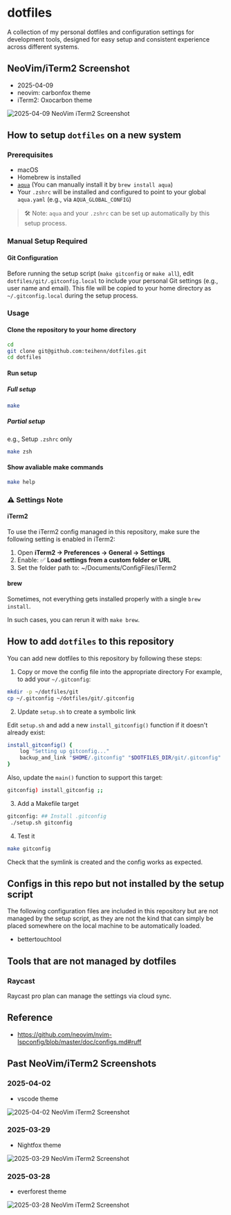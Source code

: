# dotfiles

A collection of my personal dotfiles and configuration settings for development tools, designed for easy setup and consistent experience across different systems.

## NeoVim/iTerm2 Screenshot

- 2025-04-09
- neovim: carbonfox theme
- iTerm2: Oxocarbon theme

![2025-04-09 NeoVim iTerm2 Screenshot](./screenshots/20250409-neovim-carbonfox-iterm2-oxocarbon.png)

## How to setup `dotfiles` on a new system

### Prerequisites

- macOS
- Homebrew is installed
- [`aqua`](https://aquaproj.github.io/) (You can manually install it by `brew install aqua`)
- Your `.zshrc` will be installed and configured to point to your global `aqua.yaml` (e.g., via `AQUA_GLOBAL_CONFIG`)

> 🛠️ Note: `aqua` and your `.zshrc` can be set up automatically by this setup process.

### Manual Setup Required

#### Git Configuration

Before running the setup script (`make gitconfig` or `make all`), edit `dotfiles/git/.gitconfig.local`
to include your personal Git settings (e.g., user name and email).
This file will be copied to your home directory as `~/.gitconfig.local` during the setup process.

### Usage

#### Clone the repository to your home directory

```bash
cd
git clone git@github.com:teihenn/dotfiles.git
cd dotfiles
```

#### Run setup

##### Full setup

```bash
make
```

##### Partial setup

e.g., Setup `.zshrc` only

```bash
make zsh
```

#### Show avaliable make commands

```bash
make help
```

### ⚠️ Settings Note

#### iTerm2

To use the iTerm2 config managed in this repository, make sure the following setting is enabled in iTerm2:

1. Open **iTerm2 → Preferences → General → Settings**
2. Enable: ✅ **Load settings from a custom folder or URL**
3. Set the folder path to: ~/Documents/ConfigFiles/iTerm2

#### brew

Sometimes, not everything gets installed properly with a single `brew install`.

In such cases, you can rerun it with `make brew`.

## How to add `dotfiles` to this repository

You can add new dotfiles to this repository by following these steps:

1. Copy or move the config file into the appropriate directory
   For example, to add your `~/.gitconfig`:

```bash
mkdir -p ~/dotfiles/git
cp ~/.gitconfig ~/dotfiles/git/.gitconfig
```

2. Update `setup.sh` to create a symbolic link

Edit `setup.sh` and add a new `install_gitconfig()` function if it doesn't already exist:

```bash
install_gitconfig() {
    log "Setting up gitconfig..."
    backup_and_link "$HOME/.gitconfig" "$DOTFILES_DIR/git/.gitconfig"
}
```

Also, update the `main()` function to support this target:

```bash
gitconfig) install_gitconfig ;;
```

3. Add a Makefile target

```bash
gitconfig: ## Install .gitconfig
 ./setup.sh gitconfig
```

4. Test it

```bash
make gitconfig
```

Check that the symlink is created and the config works as expected.

## Configs in this repo but not installed by the setup script

The following configuration files are included in this repository
but are not managed by the setup script,
as they are not the kind that can simply be placed
somewhere on the local machine to be automatically loaded.

- bettertouchtool

## Tools that are not managed by dotfiles

### Raycast

Raycast pro plan can manage the settings via cloud sync.

## Reference

- https://github.com/neovim/nvim-lspconfig/blob/master/doc/configs.md#ruff

## Past NeoVim/iTerm2 Screenshots

### 2025-04-02

- vscode theme

![2025-04-02 NeoVim iTerm2 Screenshot](./screenshots/20250402-neovim-iterm2-vscode.png)

### 2025-03-29

- Nightfox theme

![2025-03-29 NeoVim iTerm2 Screenshot](./screenshots/20250329-neovim-iterm2-nightfox.png)

### 2025-03-28

- everforest theme

![2025-03-28 NeoVim iTerm2 Screenshot](./screenshots/20250328-neovim-iterm2-everforest.png)
